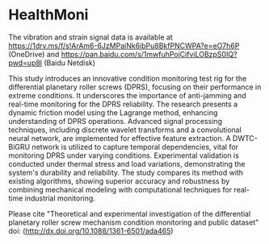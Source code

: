 # HealthMoni
The vibration and strain signal data is available at https://1drv.ms/f/s!ArAm6-6JzMPaiNk6ibPu8BkfPNCWPA?e=eO7h6P (OneDrive) and https://pan.baidu.com/s/1mwfuhPojCifviLOBzpS0IQ?pwd=up8l (Baidu Netdisk)

This study introduces an innovative condition monitoring test rig for the differential planetary roller screws (DPRS), focusing on their performance in extreme conditions. It underscores the importance of anti-jamming and real-time monitoring for the DPRS reliability. The research presents a dynamic friction model using the Lagrange method, enhancing understanding of DPRS operations. Advanced signal processing techniques, including discrete wavelet transforms and a convolutional neural network, are implemented for effective feature extraction. A DWTC-BiGRU network is utilized to capture temporal dependencies, vital for monitoring DPRS under varying conditions. Experimental validation is conducted under thermal stress and load variations, demonstrating the system's durability and reliability. The study compares its method with existing algorithms, showing superior accuracy and robustness by combining mechanical modeling with computational techniques for real-time industrial monitoring.

Please cite "Theoretical and experimental investigation of the differential planetary roller screw mechanism condition monitoring and public dataset" doi: (http://dx.doi.org/10.1088/1361-6501/ada465)
